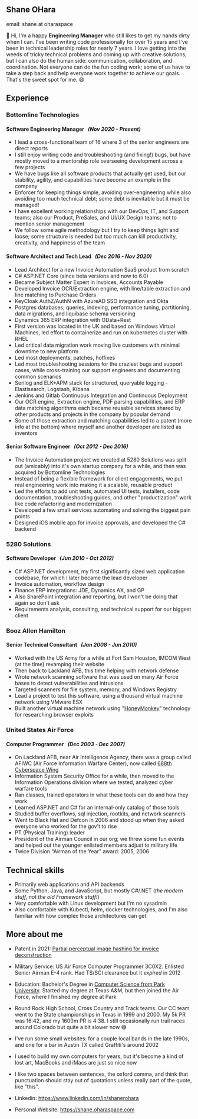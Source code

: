 ## Shane OHara    
email: shane at oharaspace

👋 Hi, I'm a happy **Engineering Manager** who still likes to get my hands dirty when I can.  I've been writing code professionally for over 15 years and I've been in technical leadership roles for nearly 7 years.  I love getting into the weeds of tricky technical problems and coming up with creative solutions, but I can also do the human side: communication, collaboration, and coordination.  Not everyone can do the fun coding work; some of us have to take a step back and help everyone work together to achieve our goals.  That's the sweet spot for me. 😄

## Experience
### Bottomline Technologies 
#### **Software Engineering Manager** &nbsp; _(Nov 2020 - Present)_
* I lead a cross-functional team of 16 where 3 of the senior engineers are direct reports
* I still enjoy writing code and troubleshooting (and fixing!) bugs, but have mostly moved to a mentorship role overseeing development across a few projects
* We have bugs like all software products that actually get used, but our stability, agility, and capabilities have become an example in the company
* Enforcer for keeping things simple, avoiding over-engineering while also avoiding too much technical debt; some debt is inevitable but it must be managed!
* I have excellent working relationships with our DevOps, IT, and Support teams; also our Product, PreSales, and UI/UX Design teams; not to mention senior management
* We follow some agile methodology but I try to keep things light and loose; some structure is needed but too much can kill productivity, creativity, and happiness of the team

#### **Software Architect** and **Tech Lead** &nbsp; _(Dec 2016 - Nov 2020)_
* Lead Architect for a new Invoice Automation SaaS product from scratch
* C# ASP.NET Core (since beta versions and now to 6.0)
* Became Subject Matter Expert in Invoices, Accounts Payable
* Developed Invoice OCR/Extraction engine, with line/table extraction and line matching to Purchase Orders
* KeyCloak AuthZ/AuthN with AzureAD SSO integration and Okta
* Postgres databases; queries, indexing, performance tuning, partitioning, data migrations, and liquibase schema versioning
* Dynamics 365 ERP integration with OData+Rest
* First version was located in the UK and based on Windows Virtual Machines, led effort to containerize and run on kubernetes cluster with RHEL
* Led critical data migration work moving live customers with minimal downtime to new platform
* Led most deployments, patches, hotfixes
* Led most troubleshooting sessions for the craziest bugs and support cases, while cross-training our support engineers and documenting common scenarios
* Serilog and ELK+APM stack for structured, queryable logging - Elastisearch, Logstash, Kibana
* Jenkins and Gitlab Continuous Integration and Continuous Deployment
* Our OCR engine, Extraction engine, PDF parsing capabilities, and ERP data matching algorithms each became reusable services shared by other products and projects in the company by popular demand
* Some of those extraction and matching capabilities led to a patent (more info at the bottom) where myself and another developer are listed as inventors

#### **Senior Software Engineer** &nbsp; _(Oct 2012 - Dec 2016)_
* The Invoice Automation project we created at 5280 Solutions was split out (amicably) into it's own startup company for a while, and then was acquired by Bottomline Technologies
* Instead of being a flexible framework for client engagements, we put real engineering work into making it a scalable, reusable product
* Led the efforts to add unit tests, automated UI tests, installers, code documentation, troubleshooting guides, and other "productization"  work like code refactoring and modernization
* Developed a few small services automating and solving the biggest pain points
* Designed iOS mobile app for invoice approvals, and developed the C# backend

### 5280 Solutions
#### **Software Developer** &nbsp; _(Jun 2010 - Oct 2012)_
* C# ASP.NET development, my first significantly sized web application codebase, for which I later became the lead developer
* Invoice automation, workflow design
* Finance ERP integrations: JDE, Dynamics AX, and GP
* Also SharePoint integration and reporting, but I won't be doing that again so don't ask 
* Requirements analysis, consulting, and technical support for our biggest client

### Booz Allen Hamilton
#### **Senior Technical Consultant** &nbsp; _(Jan 2008 - Jun 2010)_
* Worked with the US Army for a while at Fort Sam Houston, IMCOM West (at the time) revamping their website
* Then back to Lackland AFB, this time helping with network defense
* Wrote network scanning software that was used on many Air Force bases to detect vulnerabilities and intrusions
* Targeted scanners for file system, memory, and Windows Registry
* Lead a project to test this software, using a thousand virtual machine network using VMware ESX
* Built another virtual machine network using "[HoneyMonkey](https://en.wikipedia.org/wiki/HoneyMonkey)" technology for researching browser exploits

### United States Air Force
#### **Computer Programmer** &nbsp; _(Dec 2003 - Dec 2007)_
* On Lackland AFB, near Air Intelligence Agency, there was a group called AFIWC (Air Force Information Warfare Center), now called [688th Cyberspace Wing](https://en.wikipedia.org/wiki/688th_Cyberspace_Wing)
* Information System Security Office for a while, then moved to the Information Operations division where we tested, analyzed cyber warfare tools
* Ran classes, trained operators in what these tools can do and how they work
* Learned ASP.NET and C# for an internal-only catalog of those tools
* Studied buffer overflows, sql injection, rootkits, and network scanners
* Went to Black Hat and Defcon in 2006 and stood up when they asked everyone who worked for the gov't to rise
* PT (Physical Training) leader
* President of the Airman Council in our org; we threw some fun events and helped out the younger enlisted members adjust to military life
* Twice Division "Airman of the Year" award: 2005, 2006

## Technical skills
* Primarily web applications and API backends
* Some Python, Java, and JavaScript, but mostly C#/.NET (_the modern stuff, not the old Framework stuff!_)
* Very comfortable with Linux development but I'm no sysadmin
* Also comfortable with Kubectl, helm, docker technologies, and I'm also familiar with how complex those architectures can get

## More about me
* Patent in 2021: [Partial perceptual image hashing for invoice deconstruction](https://patents.google.com/patent/US20210110447A1/en)
* Military Service: US Air Force Computer Programmer 3C0X2. Enlisted Senior Airman E-4 rank. Had TS/SCI clearance but it *expired* in 2012
* Education: Bachelor's Degree in [Computer Science from Park University](https://www.park.edu/academics/explore-majors-programs/information-computer-science-degree/).  Started my degree at Texas A&M, but then joined the Air Force, where I finished my degree at Park
* Round Rock High School, Cross Country and Track teams. Our CC team went to the State championships in Texas in 1999 and 2000. My 5k PR was 16:42, and my 1600m PR is 4:38.  I still occasionally run trail races around Colorado but quite a bit slower now 😅
* I've run some small websites: for a couple local bands in the late 1990s, and one for a bar in Austin TX called Graffiti's around 2002
* I used to build my own computers for years, but it's become a kind of lost art, MacBooks and iMacs are just so nice now
* I like two spaces between sentences, the oxford comma, and think that punctuation should stay out of quotations unless really part of the quote, like "this".
  
* Linkedin: <https://www.linkedin.com/in/shanerohara>
  
* Personal Website: <https://shane.oharaspace.com>
